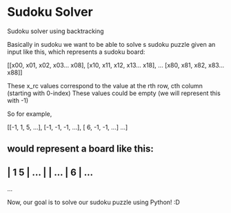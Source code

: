 # Sudoku Solver
Sudoku solver using backtracking


Basically in sudoku we want to be able to solve s sudoku puzzle given an input like this, which represents a sudoku board:


[[x00, x01, x02, x03... x08],
 [x10, x11, x12, x13... x18],
 ...
 [x80, x81, x82, x83... x88]]
 
 

 These x_rc values correspond to the value at the rth row, cth column (starting with 0-index) These values could be empty (we will represent this with -1)

 So for example,

 [[-1,  1,  5, ...],
 [-1, -1, -1, ...],
 [ 6, -1, -1, ...]
 ...]
 

 would represent a board like this:
 -----------
|     1   5 | ...
|           | ...
| 6         | ...
 -----------
 ...
 


Now, our goal is to solve our sudoku puzzle using Python! :D
